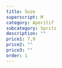 ```yaml
---
title: Suze
superscript: M
category: Aperitif
subcategory: Spritz
description: ""
price1: 7,9
price2: ""
price3: ""
order: 1
---
```

